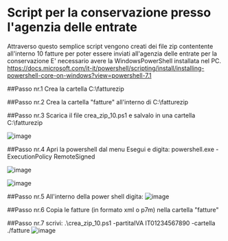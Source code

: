 # Script per la conservazione presso l'agenzia delle entrate

Attraverso questo semplice script vengono creati dei file zip contentente all'interno 10 fatture per poter essere inviati all'agenzia delle entrate per la conservazione
E' necessario avere la WindowsPowerShell installata nel PC. 
https://docs.microsoft.com/it-it/powershell/scripting/install/installing-powershell-core-on-windows?view=powershell-7.1

##Passo nr.1
Crea la cartella C:\fatturezip

##Passo nr.2
Crea la cartella "fatture" all'interno di C:\fatturezip

##Passo nr.3 
Scarica il file crea_zip_10.ps1 e salvalo in una cartella C:\fatturezip

![image](https://user-images.githubusercontent.com/2527138/109398789-38561c00-793f-11eb-8d08-02db408395ca.png)

##Passo nr.4 
Apri la powershell dal menu Esegui e digita: powershell.exe -ExecutionPolicy RemoteSigned

![image](https://user-images.githubusercontent.com/2527138/109398707-aa7a3100-793e-11eb-90e2-2e6cbf3f7eb8.png)

![image](https://user-images.githubusercontent.com/2527138/109398721-c67dd280-793e-11eb-9a2b-844efa10084f.png)

##Passo nr.5
All'interno della power shell digita: 
![image](https://user-images.githubusercontent.com/2527138/109398742-f6c57100-793e-11eb-81b2-c236c84b5462.png)

##Passo nr.6
Copia le fatture (in formato xml o p7m) nella cartella "fatture"

##Passo nr.7
scrivi: .\crea_zip_10.ps1 -partitaIVA IT01234567890 -cartella ./fatture
![image](https://user-images.githubusercontent.com/2527138/109398812-689dba80-793f-11eb-85d7-49290556aa91.png)

